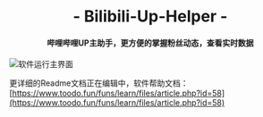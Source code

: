 <h1 align="center">- Bilibili-Up-Helper -</h1>

<h4 align="center">哔哩哔哩UP主助手，更方便的掌握粉丝动态，查看实时数据</h4>
 
![软件运行主界面](https://toodo.fun/funs/tools/f2l/files/d41d8cd98f00b204e9800998ecf8427e5e9094555d7e4.png "软件运行主界面")

更详细的Readme文档正在编辑中，软件帮助文档：[https://www.toodo.fun/funs/learn/files/article.php?id=58](https://www.toodo.fun/funs/learn/files/article.php?id=58)